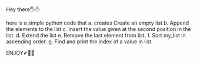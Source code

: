 Hey there🖐✋

here is a simple python code that 
   a. creates Create an empty list 
   b. Append the  elements to the list
   c. Insert the value given at the second position in the list.
   d. Extend the list
   e. Remove the last element from list.
   f. Sort my_list in ascending order.
   g. Find and print the index of a value in list. 

 ENJOY✔🎉🌹
